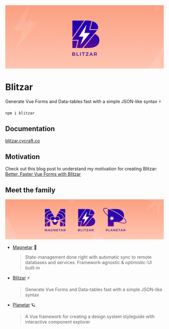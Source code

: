 ![hero](media/blitzar-hero.png?raw=true)

# Blitzar

Generate Vue Forms and Data-tables fast with a simple JSON-like syntax ⚡️

```sh
npm i blitzar
```

## Documentation

[blitzar.cycraft.co](https://blitzar.cycraft.co)

## Motivation

Check out this blog post to understand my motivation for creating Blitzar:
[Better, Faster Vue Forms with Blitzar](https://lucaban.medium.com/better-faster-vue-forms-with-blitzar-a0d71258a3bb)

## Meet the family

![](media/familar-hero.png?raw=true)

- [Magnetar](https://github.com/cycraft/magnetar) 🌟
  > State-management done right with automatic sync to remote databases and services. Framework-agnostic & optimistic-UI built-in
- [Blitzar](https://github.com/cycraft/blitzar) ⚡️
  > Generate Vue Forms and Data-tables fast with a simple JSON-like syntax
- [Planetar](https://github.com/cycraft/planetar) 🪐
  > A Vue framework for creating a design system styleguide with interactive component explorer
